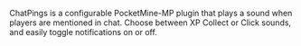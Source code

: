 ChatPings is a configurable PocketMine-MP plugin that plays a sound when players are mentioned in chat. Choose between XP Collect or Click sounds, and easily toggle notifications on or off.         
